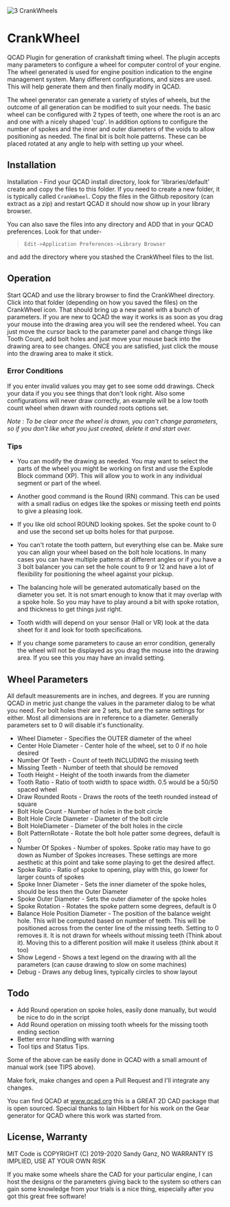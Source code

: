 ![3 CrankWheels](https://user-images.githubusercontent.com/5179047/71425948-be9a1280-2657-11ea-8199-361e842c1843.gif)

# CrankWheel
QCAD Plugin for generation of crankshaft timing wheel. The plugin accepts many parameters to configure a wheel for computer control of your engine. The wheel generated is used for engine position indication to the engine management system. Many different configurations,
and sizes are used. This will help generate them and then finally modify in QCAD.

The wheel generator can generate a variety of styles of wheels, but the outcome of all generation can be modified to suit your needs. The basic wheel can be configured with 2 types of teeth, one where the root is an arc and one with a nicely shaped 'cup'. In addition options to configure the number of spokes and the inner and outer diameters of the voids to allow positioning as needed. The final bit is bolt hole patterns. These can be placed rotated at any angle to help with setting up your wheel.

## Installation
Installation - Find your QCAD install directory, look for 'libraries/default' create and copy the files to this folder.  If you need to create a new folder, it is typically called `CrankWheel`. Copy the files in the Github repository (can extract as a zip)
and restart QCAD it should now show up in your library browser.

You can also save the files into any directory and ADD that in your QCAD preferences. Look for that under-

> `Edit->Application Preferences->Library Browser`

and add the directory where you stashed the CrankWheel files to the list.

## Operation
Start QCAD and use the library browser to find the CrankWheel directory. Click into that folder (depending on how you saved the files) on the CrankWheel icon. That should bring up a new panel
with a bunch of parameters. If you are new to QCAD the way it works is as soon as you drag your mouse into the drawing area you will see the rendered wheel. You can just move the cursor back to the parameter panel and change things like Tooth Count, add bolt holes and just move your mouse back into the drawing area to see changes. ONCE you are satisfied, just click the mouse into the drawing area to make it stick.

### Error Conditions
If you enter invalid values you may get to see some odd drawings. Check your data if you you see things that don't look right. Also some configurations will never draw correctly, an example will be a low tooth count wheel when drawn with rounded roots options set.

*Note : To be clear once the wheel is drawn, you can't change parameters, so if you don't like what you just created, delete it and start over.*

### Tips
- You can modify the drawing as needed. You may want to select the parts of the wheel you might be working on first and use the Explode Block command (XP). This will allow you to work in any individual segment or part of the wheel.

- Another good command is the Round (RN) command. This can be used with a small radius on edges like the spokes or missing teeth end points to give a pleasing look.

- If you like old school ROUND looking spokes. Set the spoke count to 0 and use the second set up bolts holes for that purpose.

- You can't rotate the tooth pattern, but everything else can be. Make sure you can align your wheel based on the bolt hole locations. In many cases you can have multiple patterns at different angles or if you have a 3 bolt balancer you can set the hole count to 9 or 12 and have a lot of flexibility for positioning the wheel against your pickup.

- The balancing hole will be generated automatically based on the diameter you set. It is not smart enough to know that it may overlap with a spoke hole. So you may have to play around a bit with spoke rotation, and thickness to get things just right.

- Tooth width will depend on your sensor (Hall or VR) look at the data sheet for it and look for tooth specifications.

- If you change some parameters to cause an error condition, generally the wheel will not be displayed as you drag the mouse into the drawing area. If you see this you may have an invalid setting.

## Wheel Parameters
All default measurements are in inches, and degrees. If you are running QCAD in metric just change the values in the parameter dialog to be what you need. For bolt holes their are 2 sets, but are the same settings for either. Most all dimensions are in reference to a diameter. Generally parameters set to 0 will disable it's functionality.

- Wheel Diameter - Specifies the OUTER diameter of the wheel
- Center Hole Diameter - Center hole of the wheel, set to 0 if no hole desired
- Number Of Teeth - Count of teeth INCLUDING the missing teeth
- Missing Teeth - Number of teeth that should be removed
- Tooth Height - Height of the tooth inwards from the diameter
- Tooth Ratio - Ratio of tooth width to space width. 0.5 would be a 50/50 spaced wheel
- Draw Rounded Roots - Draws the roots of the teeth rounded instead of square
- Bolt Hole Count - Number of holes in the bolt circle
- Bolt Hole Circle Diameter - Diameter of the bolt circle
- Bolt HoleDiameter - Diameter of the bolt holes in the circle
- Bolt PatternRotate - Rotate the bolt hole patter some degrees, default is 0
- Number Of Spokes - Number of spokes. Spoke ratio may have to go down as Number of Spokes increases. These settings are more aesthetic at this point and take some playing to get the desired affect.
- Spoke Ratio - Ratio of spoke to opening, play with this, go lower for larger counts of spokes
- Spoke Inner Diameter - Sets the inner diameter of the spoke holes, should be less then the Outer Diameter
- Spoke Outer Diameter - Sets the outer diameter of the spoke holes
- Spoke Rotation - Rotates the spoke pattern some degrees, default is 0
- Balance Hole Position Diameter - The position of the balance weight hole. This will be computed based on number of teeth. This will be positioned across from the center line of the missing teeth. Setting to 0 removes it. It is not drawn for wheels without missing teeth (Think about it). Moving this to a different position will make it useless (think about it too)
- Show Legend - Shows a text legend on the drawing with all the parameters (can cause drawing to slow on some machines)
- Debug - Draws any debug lines, typically circles to show layout

## Todo
- Add Round operation on spoke holes, easily done manually, but would be nice to do in the script
- Add Round operation on missing tooth wheels for the missing tooth ending section
- Better error handling with warning
- Tool tips and Status Tips.

Some of the above can be easily done in QCAD with a small amount of manual work (see TIPS above).

Make fork, make changes and open a Pull Request and I'll integrate any changes.

You can find QCAD at www.qcad.org this is a GREAT 2D CAD package that is open sourced.
Special thanks to Iain Hibbert for his work on the Gear generator for QCAD where this
work was started from.

## License, Warranty
MIT Code is COPYRIGHT (C) 2019-2020 Sandy Ganz, NO WARRANTY IS IMPLIED, USE AT YOUR OWN RISK

If you make some wheels share the CAD for your particular engine, I can host the designs or the parameters
giving back to the system so others can gain some knowledge from your trials is a nice thing, especially after you got this great free software!
